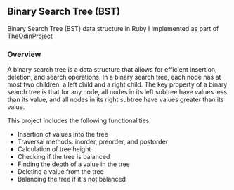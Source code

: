## Binary Search Tree (BST)

Binary Search Tree (BST) data structure in Ruby I implemented as part of [TheOdinProject](https://www.theodinproject.com/lessons/ruby-binary-search-trees)

### Overview

A binary search tree is a data structure that allows for efficient insertion, deletion, and search operations. In a binary search tree, each node has at most two children: a left child and a right child. The key property of a binary search tree is that for any node, all nodes in its left subtree have values less than its value, and all nodes in its right subtree have values greater than its value.

This project includes the following functionalities:

- Insertion of values into the tree
- Traversal methods: inorder, preorder, and postorder
- Calculation of tree height
- Checking if the tree is balanced
- Finding the depth of a value in the tree
- Deleting a value from the tree
- Balancing the tree if it's not balanced
